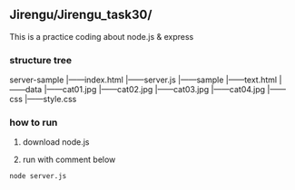 ## Jirengu/Jirengu_task30/
This is a practice coding about node.js & express

### structure tree

server-sample
|——index.html
|——server.js
|——sample
      |——text.html
|——data
      |——cat01.jpg
      |——cat02.jpg
      |——cat03.jpg
      |——cat04.jpg
|——css
      |——style.css

### how to run
1. download node.js

2. run with comment below
```
node server.js
```